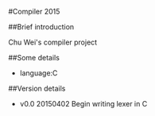 #Compiler 2015

##Brief introduction

Chu Wei's compiler project

##Some details

*	language:C

##Version details

*	v0.0	20150402	Begin writing lexer in C